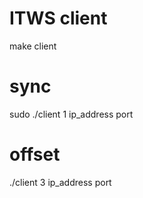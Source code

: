 # ITWS client
make client
# sync
sudo ./client 1 ip_address port 
# offset
./client 3 ip_address port